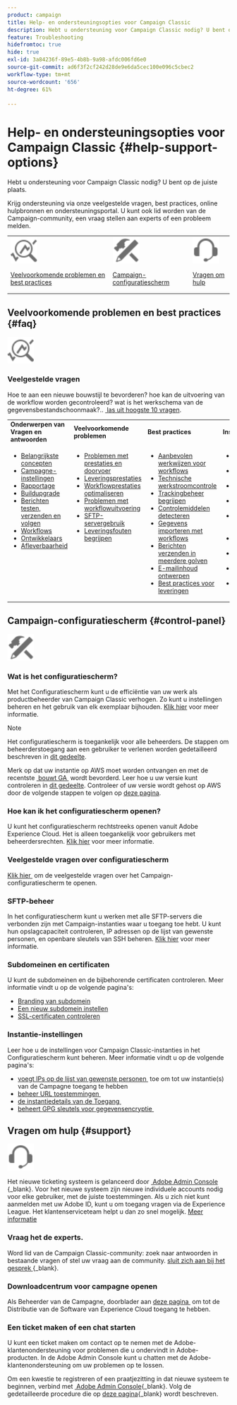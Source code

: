 ```yaml
---
product: campaign
title: Help- en ondersteuningsopties voor Campaign Classic
description: Hebt u ondersteuning voor Campaign Classic nodig? U bent op de juiste plaats.
feature: Troubleshooting
hidefromtoc: true
hide: true
exl-id: 3a84236f-89e5-4b8b-9a98-afdc006fd6e0
source-git-commit: ad6f3f2cf242d28de9e6da5cec100e096c5cbec2
workflow-type: tm+mt
source-wordcount: '656'
ht-degree: 61%

---
```


# Help- en ondersteuningsopties voor Campaign Classic {#help-support-options}

Hebt u ondersteuning voor Campaign Classic nodig? U bent op de juiste plaats.

Krijg ondersteuning via onze veelgestelde vragen, best practices, online hulpbronnen en ondersteuningsportal. U kunt ook lid worden van de Campaign-community, een vraag stellen aan experts of een probleem melden.

<table>
    <tr>
        <td><img src="platform/using/assets/do-not-localize/icon-faq.svg" width="60px"><p><a href="#faq">Veelvoorkomende problemen en best practices</a></p></td>
        <td><img src="platform/using/assets/do-not-localize/icon-control-panel.svg" width="60px"><p><a href="#control-panel">Campaign-configuratiescherm</a></p></td>
        <td><img src="platform/using/assets/do-not-localize/icon-support.svg" width="60px"><p><a href="#support">Vragen om hulp</a></p></td>
    </tr>
</table>

## Veelvoorkomende problemen en best practices {#faq}

<img src="platform/using/assets/do-not-localize/icon-faq.svg" width="60px">

### Veelgestelde vragen

Hoe te aan een nieuwe bouwstijl te bevorderen? hoe kan de uitvoering van de workflow worden gecontroleerd? wat is het werkschema van de gegevensbestandschoonmaak?.. [&#x200B; las uit hoogste 10 vragen &#x200B;](platform/using/common-questions.md).

<table>
    <tr><td><strong>Onderwerpen van Vragen en antwoorden</strong></td><td><strong>Veelvoorkomende problemen</strong></td><td><strong>Best practices</strong></td><td><strong>Instructies</strong></td></tr>
    <tr>
    <td valign="top">
        <ul>
        <li><a href="platform/using/faq-key-concepts.md">Belangrijkste concepten</a></li>
        <li><a href="platform/using/faq-campaign-config.md">Campagne-instellingen</a></li>
        <li><a href="platform/using/faq-reporting.md">Rapportage</a></li>
        <li><a href="platform/using/faq-build-upgrade.md">Buildupgrade</a></li>
        <li><a href="platform/using/faq-messages.md">Berichten testen, verzenden en volgen</a></li>
        <li><a href="platform/using/faq-workflows.md">Workflows</a></li>
        <li><a href="platform/using/faq-developers.md">Ontwikkelaars</a></li>
        <li><a href="delivery/using/monitoring-deliverability.md">Afleverbaarheid</a></li>
        </ul>
    </td>
    <td valign="top">
        <ul>
        <li><a href="production/using/performance-and-throughput-issues.md">Problemen met prestaties en doorvoer</a></li>
        <li><a href="delivery/using/delivery-performances.md">Leveringsprestaties</a></li>
        <li><a href="https://experienceleague.adobe.com/docs/campaign/automation/workflows/introduction/workflow-best-practices.html?lang=nl-NL" target="_blank">Workflowprestaties optimaliseren</a></li>
        <li><a href="workflow/using/monitoring-workflow-execution.md">Problemen met workflowuitvoering</a></li>
        <li><a href="platform/using/sftp-server-usage.md">SFTP-servergebruik</a></li>
        <li><a href="delivery/using/understanding-delivery-failures.md">Leveringsfouten begrijpen</a></li>
        </ul>
    </td>
   <td valign="top">
        <ul>
        <li><a href="https://experienceleague.adobe.com/docs/campaign/automation/workflows/introduction/workflow-best-practices.html?lang=nl-NL" target="_blank">Aanbevolen werkwijzen voor workflows</a></li>
        <li><a href="workflow/using/monitoring-technical-workflows.md">Technische werkstroomcontrole</a></li>
        <li><a href="delivery/using/about-message-tracking.md">Trackingbeheer begrijpen</a></li>
        <li><a href="production/using/monitoring-guidelines.md">Controlemiddelen detecteren</a></li>
        <li><a href="platform/using/import-export-workflows.md">Gegevens importeren met workflows</a></li>
        <li><a href="delivery/using/steps-sending-the-delivery.md">Berichten verzenden in meerdere golven</a></li>
        <li><a href="delivery/using/defining-the-email-content.md">E-mailinhoud ontwerpen</a></li>
        <li><a href="https://experienceleague.adobe.com/docs/campaign/campaign-v8/send/delivery-best-practices.html?lang=nl-NL" target="_blank">Best practices voor leveringen</a></li>
        </ul>
    </td>
    <td valign="top">
        <ul>
        <li><a href="production/using/build-upgrade.md">Upgrade naar de nieuwste build</a></li>
        <li><a href="platform/using/faq-build-upgrade.md">Veelgestelde vragen over buildupgrades</a></li>
        <li><a href="delivery/using/about-delivery-monitoring.md">Een verzending controleren</a></li>
        <li><a href="delivery/using/understanding-quarantine-management.md">Quarantainebeheer begrijpen</a></li>
        <li><a href="installation/using/get-started-security-privacy.md">Controlelijst voor beveiliging en privacy</a></li>
        <li><a href="platform/using/privacy-management.md">Privacy- en toestemmingsbeheer</a></li>
        <li><a href="platform/using/about-queries-in-campaign.md">Een query ontwerpen</a></li>
        <li><a href="workflow/using/querying-recipient-table.md">Voorbeelden van query’s</a></li>
        <li><a href="workflow/using/building-a-workflow.md">Een workflow maken</a></li>
        </ul>
    </td>
    </tr>
</table>

## Campaign-configuratiescherm {#control-panel}

<img src="platform/using/assets/do-not-localize/icon-control-panel.svg" width="60px">

### Wat is het configuratiescherm?

Met het Configuratiescherm kunt u de efficiëntie van uw werk als productbeheerder van Campaign Classic verhogen. Zo kunt u instellingen beheren en het gebruik van elk exemplaar bijhouden.
[Klik hier](https://experienceleague.adobe.com/docs/control-panel/using/discover-control-panel/key-features.html?lang=nl) voor meer informatie.

>[!NOTE]
>
>Het configuratiescherm is toegankelijk voor alle beheerders. De stappen om beheerderstoegang aan een gebruiker te verlenen worden gedetailleerd beschreven in [dit gedeelte](https://experienceleague.adobe.com/docs/control-panel/using/discover-control-panel/managing-permissions.html?lang=nl#discover-control-panel).
>
>Merk op dat uw instantie op AWS moet worden ontvangen en met de recentste [&#x200B; bouwt GA &#x200B;](rn/using/rn-overview.md) wordt bevorderd. Leer hoe u uw versie kunt controleren in [dit gedeelte](platform/using/launching-adobe-campaign.md#getting-your-campaign-version). Controleer of uw versie wordt gehost op AWS door de volgende stappen te volgen op [deze pagina](https://experienceleague.adobe.com/docs/control-panel/using/faq.html?lang=nl).

### Hoe kan ik het configuratiescherm openen?

U kunt het configuratiescherm rechtstreeks openen vanuit Adobe Experience Cloud. Het is alleen toegankelijk voor gebruikers met beheerdersrechten. [Klik hier](https://experienceleague.adobe.com/docs/control-panel/using/discover-control-panel/accessing-control-panel.html?lang=nl) voor meer informatie.

### Veelgestelde vragen over configuratiescherm

[Klik hier &#x200B;](https://experienceleague.adobe.com/docs/control-panel/using/faq.html?lang=nl) om de veelgestelde vragen over het Campaign-configuratiescherm te openen. 

### SFTP-beheer

In het configuratiescherm kunt u werken met alle SFTP-servers die verbonden zijn met Campaign-instanties waar u toegang toe hebt. U kunt hun opslagcapaciteit controleren, IP adressen op de lijst van gewenste personen, en openbare sleutels van SSH beheren. [Klik hier](https://experienceleague.adobe.com/docs/control-panel/using/sftp-management/about-sftp-management.html?lang=nl-NL) voor meer informatie.

### Subdomeinen en certificaten

U kunt de subdomeinen en de bijbehorende certificaten controleren. Meer informatie vindt u op de volgende pagina&#39;s:
* [Branding van subdomein](https://experienceleague.adobe.com/docs/control-panel/using/subdomains-and-certificates/subdomains-branding.html?lang=nl)
* [Een nieuw subdomein instellen](https://experienceleague.adobe.com/docs/control-panel/using/subdomains-and-certificates/setting-up-new-subdomain.html?lang=nl)
* [SSL-certificaten controleren](https://experienceleague.adobe.com/docs/control-panel/using/subdomains-and-certificates/monitoring-ssl-certificates.html?lang=nl)

### Instantie-instellingen

Leer hoe u de instellingen voor Campaign Classic-instanties in het Configuratiescherm kunt beheren. Meer informatie vindt u op de volgende pagina&#39;s:
* [&#x200B; voegt IPs op de lijst van gewenste personen &#x200B;](https://experienceleague.adobe.com/docs/control-panel/using/instances-settings/ip-allow-listing-instance-access.html?lang=nl-NL) toe om tot uw instantie(s) van de Campagne toegang te hebben
* [&#x200B; beheer URL toestemmingen &#x200B;](https://experienceleague.adobe.com/docs/control-panel/using/instances-settings/url-permissions.html?lang=nl)
* [&#x200B; de instantiedetails van de Toegang &#x200B;](https://experienceleague.adobe.com/docs/control-panel/using/instances-settings/instance-details.html?lang=nl-NL)
* [&#x200B; beheert GPG sleutels voor gegevensencryptie &#x200B;](https://experienceleague.adobe.com/docs/control-panel/using/instances-settings/gpg-keys-management.html?lang=nl)

## Vragen om hulp {#support}

<img src="platform/using/assets/do-not-localize/icon-support.svg" width="60px">

Het nieuwe ticketing systeem is gelanceerd door [&#x200B; Adobe Admin Console &#x200B;](https://adminconsole.adobe.com/overview){_blank}. Voor het nieuwe systeem zijn nieuwe individuele accounts nodig voor elke gebruiker, met de juiste toestemmingen. Als u zich niet kunt aanmelden met uw Adobe ID, kunt u om toegang vragen via de Experience League. Het klantenserviceteam helpt u dan zo snel mogelijk. [Meer informatie](https://helpx.adobe.com/nl/enterprise/using/support-for-experience-cloud.html)

### Vraag het de experts.

Word lid van de Campaign Classic-community: zoek naar antwoorden in bestaande vragen of stel uw vraag aan de community. [&#x200B; sluit zich aan bij het gesprek &#x200B;](https://experienceleaguecommunities.adobe.com/t5/adobe-campaign-classic/ct-p/adobe-campaign-classic-community){_blank}.

### Downloadcentrum voor campagne openen

Als Beheerder van de Campagne, doorblader aan [&#x200B; deze pagina &#x200B;](https://experience.adobe.com/#/downloads/content/software-distributicampaign.html) om tot de Distributie van de Software van Experience Cloud toegang te hebben.

### Een ticket maken of een chat starten

U kunt een ticket maken om contact op te nemen met de Adobe-klantenondersteuning voor problemen die u ondervindt in Adobe-producten. In de Adobe Admin Console kunt u chatten met de Adobe-klantenondersteuning om uw problemen op te lossen.

Om een kwestie te registreren of een praatjezitting in dat nieuwe systeem te beginnen, verbind met [&#x200B; Adobe Admin Console &#x200B;](https://adminconsole.adobe.com/overview){_blank}. Volg de gedetailleerde procedure die op [deze pagina](https://helpx.adobe.com/nl/enterprise/using/support-for-experience-cloud.html){_blank} wordt beschreven.
